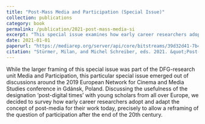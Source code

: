 ```yaml
---
title: "Post-Mass Media and Participation (Special Issue)"
collection: publications
category: book
permalink: /publication/2021-post-mass-media-si
excerpt: "This special issue examines how early career researchers adopt and adapt the concept of post-media for their work today to allow a reframing of the question of participation after the end of the 20th century."
date: 2021-01-01
paperurl: "https://mediarep.org/server/api/core/bitstreams/39d32d41-7b42-447d-bd31-a8d4e5d398a0/content"
citation: "Stürmer, Milan, and Michel Schreiber, eds. 2021. &quot;Post-Mass Media and Participation (Special Issue).&quot <i>Augenblick: Konstanzer Hefte Zur Medienwissenschaft</i>, 80."
---
```


While the larger framing of this special issue was part of the DFG-research unit Media and Participation, this particular special issue emerged out of discussions around the 2019 European Network for Cinema and Media Studies conference in Gdánsk, Poland. Discussing the usefulness of the designation ‘post-digital times’ with young scholars from all over Europe, we decided to survey how early career researchers adopt and adapt the concept of post-media for their work today, precisely to allow a reframing of the question of participation after the end of the 20th century.
